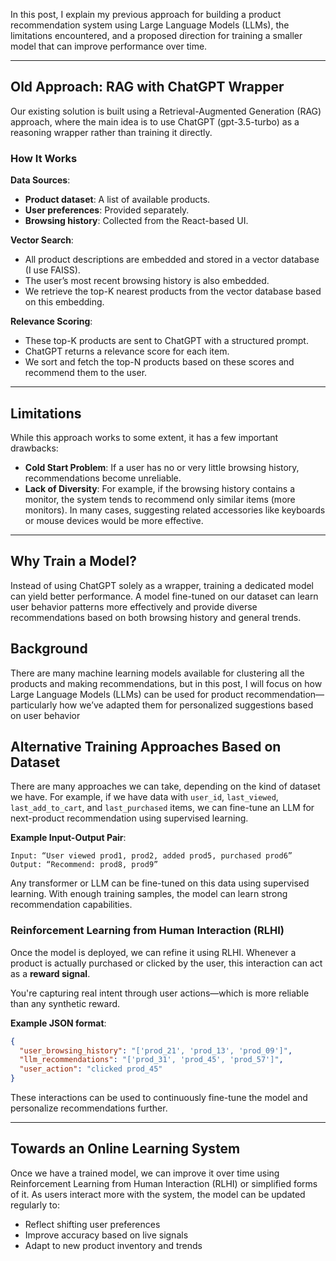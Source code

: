 
In this post, I explain my previous approach for building a product recommendation system using Large Language Models (LLMs), the limitations encountered, and a proposed direction for training a smaller model that can improve performance over time.

---

## Old Approach: RAG with ChatGPT Wrapper

Our existing solution is built using a Retrieval-Augmented Generation (RAG) approach, where the main idea is to use ChatGPT (gpt-3.5-turbo) as a reasoning wrapper rather than training it directly.

### How It Works

**Data Sources**:
- **Product dataset**: A list of available products.
- **User preferences**: Provided separately.
- **Browsing history**: Collected from the React-based UI.

**Vector Search**:
- All product descriptions are embedded and stored in a vector database (I use FAISS).
- The user’s most recent browsing history is also embedded.
- We retrieve the top-K nearest products from the vector database based on this embedding.

**Relevance Scoring**:
- These top-K products are sent to ChatGPT with a structured prompt.
- ChatGPT returns a relevance score for each item.
- We sort and fetch the top-N products based on these scores and recommend them to the user.

---

## Limitations

While this approach works to some extent, it has a few important drawbacks:

- **Cold Start Problem**: If a user has no or very little browsing history, recommendations become unreliable.
- **Lack of Diversity**: For example, if the browsing history contains a monitor, the system tends to recommend only similar items (more monitors). In many cases, suggesting related accessories like keyboards or mouse devices would be more effective.

---

## Why Train a Model?

Instead of using ChatGPT solely as a wrapper, training a dedicated model can yield better performance. A model fine-tuned on our dataset can learn user behavior patterns more effectively and provide diverse recommendations based on both browsing history and general trends.

## Background

There are many machine learning models available for clustering all the products and making recommendations, but in this post, I will focus on how Large Language Models (LLMs) can be used for product recommendation—particularly how we’ve adapted them for personalized suggestions based on user behavior

## Alternative Training Approaches Based on Dataset

There are many approaches we can take, depending on the kind of dataset we have. For example, if we have data with `user_id`, `last_viewed`, `last_add_to_cart`, and `last_purchased` items, we can fine-tune an LLM for next-product recommendation using supervised learning.

**Example Input-Output Pair**:
```
Input: “User viewed prod1, prod2, added prod5, purchased prod6”  
Output: “Recommend: prod8, prod9”
```

Any transformer or LLM can be fine-tuned on this data using supervised learning. With enough training samples, the model can learn strong recommendation capabilities.

### Reinforcement Learning from Human Interaction (RLHI)

Once the model is deployed, we can refine it using RLHI. Whenever a product is actually purchased or clicked by the user, this interaction can act as a **reward signal**.

You're capturing real intent through user actions—which is more reliable than any synthetic reward.

**Example JSON format**:
```json
{
  "user_browsing_history": "['prod_21', 'prod_13', 'prod_09']",
  "llm_recommendations": "['prod_31', 'prod_45', 'prod_57']",
  "user_action": "clicked prod_45"
}
```

These interactions can be used to continuously fine-tune the model and personalize recommendations further.

---

## Towards an Online Learning System

Once we have a trained model, we can improve it over time using Reinforcement Learning from Human Interaction (RLHI) or simplified forms of it. As users interact more with the system, the model can be updated regularly to:

- Reflect shifting user preferences  
- Improve accuracy based on live signals  
- Adapt to new product inventory and trends
